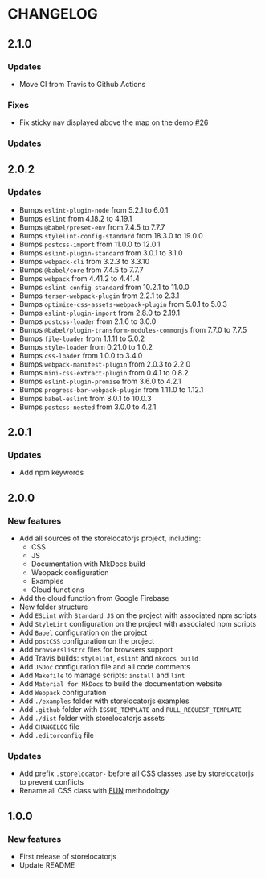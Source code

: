 # CHANGELOG

## 2.1.0

### Updates

- Move CI from Travis to Github Actions

### Fixes

- Fix sticky nav displayed above the map on the demo [#26](https://github.com/yoriiis/storelocatorjs/issues/26)

### Updates

## 2.0.2

### Updates

- Bumps `eslint-plugin-node` from 5.2.1 to 6.0.1
- Bumps `eslint` from 4.18.2 to 4.19.1
- Bumps `@babel/preset-env` from 7.4.5 to 7.7.7
- Bumps `stylelint-config-standard` from 18.3.0 to 19.0.0
- Bumps `postcss-import` from 11.0.0 to 12.0.1
- Bumps `eslint-plugin-standard` from 3.0.1 to 3.1.0
- Bumps `webpack-cli` from 3.2.3 to 3.3.10
- Bumps `@babel/core` from 7.4.5 to 7.7.7
- Bumps `webpack` from 4.41.2 to 4.41.4
- Bumps `eslint-config-standard` from 10.2.1 to 11.0.0
- Bumps `terser-webpack-plugin` from 2.2.1 to 2.3.1
- Bumps `optimize-css-assets-webpack-plugin` from 5.0.1 to 5.0.3
- Bumps `eslint-plugin-import` from 2.8.0 to 2.19.1
- Bumps `postcss-loader` from 2.1.6 to 3.0.0
- Bumps `@babel/plugin-transform-modules-commonjs` from 7.7.0 to 7.7.5
- Bumps `file-loader` from 1.1.11 to 5.0.2
- Bumps `style-loader` from 0.21.0 to 1.0.2
- Bumps `css-loader` from 1.0.0 to 3.4.0
- Bumps `webpack-manifest-plugin` from 2.0.3 to 2.2.0
- Bumps `mini-css-extract-plugin` from 0.4.1 to 0.8.2
- Bumps `eslint-plugin-promise` from 3.6.0 to 4.2.1
- Bumps `progress-bar-webpack-plugin` from 1.11.0 to 1.12.1
- Bumps `babel-eslint` from 8.0.1 to 10.0.3
- Bumps `postcss-nested` from 3.0.0 to 4.2.1

## 2.0.1

### Updates

- Add npm keywords

## 2.0.0

### New features

- Add all sources of the storelocatorjs project, including:
  - CSS
  - JS
  - Documentation with MkDocs build
  - Webpack configuration
  - Examples
  - Cloud functions
- Add the cloud function from Google Firebase
- New folder structure
- Add `ESLint` with `Standard JS` on the project with associated npm scripts
- Add `StyleLint` configuration on the project with associated npm scripts
- Add `Babel` configuration on the project
- Add `postCSS` configuration on the project
- Add `browserslistrc` files for browsers support
- Add Travis builds: `stylelint`, `eslint` and `mkdocs build`
- Add `JSDoc` configuration file and all code comments
- Add `Makefile` to manage scripts: `install` and `lint`
- Add `Material for MkDocs` to build the documentation website
- Add `Webpack` configuration
- Add `./examples` folder with storelocatorjs examples
- Add `.github` folder with `ISSUE_TEMPLATE` and `PULL_REQUEST_TEMPLATE`
- Add `./dist` folder with storelocatorjs assets
- Add `CHANGELOG` file
- Add `.editorconfig` file

### Updates

- Add prefix `.storelocator-` before all CSS classes use by storelocatorjs to prevent conflicts
- Rename all CSS class with [FUN](https://benfrain.com/enduring-css-writing-style-sheets-rapidly-changing-long-lived-projects/#h-H2_5) methodology

## 1.0.0

### New features

- First release of storelocatorjs
- Update README
